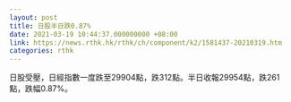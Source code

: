 ```yaml
---
layout: post
title: 日股半日跌0.87%
date: 2021-03-19 10:44:37.000000000 +08:00
link: https://news.rthk.hk/rthk/ch/component/k2/1581437-20210319.htm
categories: rthk
---
```


日股受壓，日經指數一度跌至29904點，跌312點。半日收報29954點，跌261點，跌幅0.87%。
